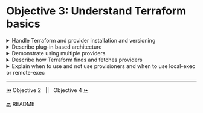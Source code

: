 # Objective 3: Understand Terraform basics

<details><summary>	Handle Terraform and provider installation and versioning</summary>

<p>

- [HashiCorp Terraform Tutorial](https://learn.hashicorp.com/terraform?track=getting-started#getting-started)
- This tutorial goes through the process of installing Terraform and provider installation and versioning
</p>

---

<details><summary>Providers</summary>

- The primary construct of the Terraform language are `resources`, the `behaviors` of resources rely on the resource `types`, resource types are defined by `providers`.
- Providers have a set of resource types that defines which arguments are accepted, what attributes it exports, and how changes are applied to APIs.
- Providers require their own configuration for regions, authentication etc.
- **Configuration**

  - providers are configured with a provider block:

    ```BASH
        provider "google" {
        project = "acme-app"
        region  = "us-central1"
        }

    #The google provider is assumed to be the provider for the resource type named google_compute_instance
    ```

  - configuration arguments like project and region are evaluated in order
  - 2 meta-arguments available for provider blocks:
    - <code>version - to specify a version </code> and
    - <code>alias - to use same provider with different config for different resources</code>
  - provider blocks are not required if not explicitly configured Tf uses an empty default config when a resource from the provider is added

- **Initialization**
  - when a new provider is added to configuration Tf has to initialize the provider before it can be used
  - <code>terraform init</code> downloads and initializes any providers
  - only installs to current working directory, other directories can have other versions installed
- **Versions**

  - versions should be configured in production to avoid breaking changes
  - the <code>required_providers</code> block should be used in the Tf block:
    ```BASH
      terraform {
         required_providers {
         aws = "~> 1.0"
              }
        }
    ```
  - When terraform init is re-run with providers already installed, it will use an already-installed provider that meets the constraints in preference to downloading a new version
  - to upgrade all modules run <code>terraform init -upgrade</code>

- **Multiple Provider Instances**

  - we can have multiple configs for the same provider by using the alias meta-argument to allow for multiple regions per provider, targeting multiple Docker hosts, etc.

    ```BASH
     # The default provider configuration
       provider "aws" {
        region = "us-east-1"
       }

     # Additional provider configuration for west coast region
       provider "aws" {
           alias  = "west"
           region = "us-west-2"
       }
    ```

- **Third Party Plugins**
  - anyone can develop and distribute 3rd party Tf provers
  - need to be manually downloaded because they are not supported by terraform init
  - download must go in the user plugin directory - Windows: %APPDATA%\terraform.d\plugins | Others: ~/.terraform.d/plugins
- **Plugin Cache**

  - terraform init downloads plugins into a subdirectory of the working directory so each working dir is self contained. This means with more than one configuration with the same provider has a separate copy of the plugin for each config
  - plugins can be large so this isn't performant - Tf allows for a shared local directory for plugin cache. This has to be manually created in the CLI Configuration File.

    ```BASH
    # (Note that the CLI configuration file is _not_ the same as the .tf files
    #  used to configure infrastructure.)

     plugin_cache_dir = "$HOME/.terraform.d/plugin-cache"
    ```

</details>
<details><summary>Terraform Settings</summary>

- **Terraform Block Syntax**
  - only constant values can be used
    ```BASH
     terraform {
     # ...
     }
    ```
- **Configuring a Terraform Backend**
  - this determines how state is stored, how operations are performed, remote back-ends for teams etc.
    ```BASH
    terraform {
        backend "s3" {
        # (backend-specific settings...)
        }
    }
    ```
- **Specifying a Required Terraform Version**
- **Specifying Required Provider Versions**
- **Experimental Language Features**

</details>

---

</details>

<details><summary>Describe plug-in based architecture</summary>

- Terraform is build on plug-in based architecture. Providers and provisioners used in configuration are plugins (AWS, Heroku). Anyone can create a new plugin. [Build Infrastructure– Initialization](/https://learn.hashicorp.com/terraform/getting-started/build#initialization)

</details>

<details><summary>Demonstrate using multiple providers</summary>

- [Build Infrastructure– Providers](/https://learn.hashicorp.com/terraform/getting-started/build#providers)

</details>
</details>

<details><summary>Describe how Terraform finds and fetches providers</summary>

- Resource types are defined by providers
- Provider configuration is created with a provider block, the provider name is the name in the block header
- When a new provider is added Terraform has to initialize it before its used with the `terraform init` command. This downloads and installs the providers plugin

</details>

<details><summary>Explain when to use and not use provisioners and when to use local-exec or remote-exec</summary>

- Provisioners - provisioners are used to model specific actions on the local machine or on a remote machine to prepare infrastructure objects
- Provisioners are there if needed but they add complexity and uncertainty (should only be used as a last result)
- Provisioners should be used if no other option will work.
- Use cases:
  - Passing data into virtual machines and other compute resources
  - running config management software
- local-exec - invokes a local executable after the resource is created. Invokes a process on the machine not on the resource.
- remote-exec - invokes a script on a remote resource after it is created.

</details>

---

[⏮️](./../objective-2/iac-2.md) Objective 2 &nbsp; || &nbsp; Objective 4 [⏩](./../objective-4/terraform-cli.md)

[🔙](/README.md) README
